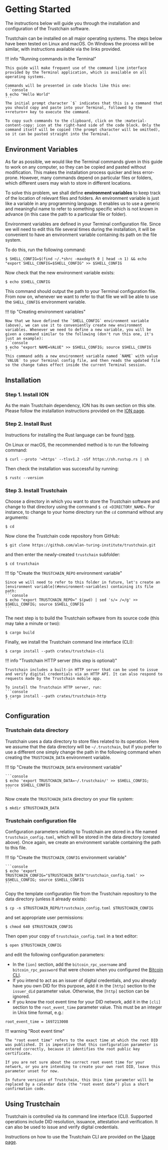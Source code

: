 # Getting Started

The instructions below will guide you through the installation and configuration of the Trustchain software.

Trustchain can be installed on all major operating systems. The steps below have been tested on Linux and macOS. On Windows the process will be similar, with instructions available via the links provided.

!!! info "Running commands in the Terminal"

    This guide will make frequent use of the command line interface provided by the Terminal application, which is available on all operating systems.

    Commands will be presented in code blocks like this one:
    ```console
    $ echo "Hello World"
    ```
    The initial prompt character `$` indicates that this is a command that you should copy and paste into your Terminal, followed by the ++return++ key to execute the command.

    To copy such commands to the clipboard, click on the :material-content-copy: icon at the right-hand side of the code block. Only the command itself will be copied (the prompt character will be omitted), so it can be pasted straight into the Terminal.

## Environment Variables

As far as possible, we would like the Terminal commands given in this guide to work on any computer, so they can be copied and pasted without modification. This makes the installation process quicker and less error-prone. However, many commands depend on particular files or folders, which different users may wish to store in different locations.

To solve this problem, we shall define **environment variables** to keep track of the location of relevant files and folders. An environment variable is just like a variable in any programming language. It enables us to use a generic and meaningful name to refer to something specific which is not known in advance (in this case the path to a particular file or folder).

Environment variables are defined in your Terminal configuration file. Since we will need to edit this file several times during the installation, it will be convenient to have an environment variable containing its path on the file system.

To do this, run the following command:
```console
$ SHELL_CONFIG=$(find ~/.*shrc -maxdepth 0 | head -n 1) && echo "export SHELL_CONFIG=$SHELL_CONFIG" >> $SHELL_CONFIG
```
Now check that the new environment variable exists:
```console
$ echo $SHELL_CONFIG
```
This command should output the path to your Terminal configuration file. From now on, whenever we want to refer to that file we will be able to use the `SHELL_CONFIG` environment variable.

!!! tip "Creating environment variables"

    Now that we have defined the `SHELL_CONFIG` environment variable (above), we can use it to conveniently create new environment variables. Whenever we need to define a new variable, you will be given a command similar to the following (don't run this one, it's just an example):
    ```console
    $ echo "export NAME=VALUE" >> $SHELL_CONFIG; source $SHELL_CONFIG
    ```
    This command adds a new environment variable named `NAME` with value `VALUE` to your Terminal config file, and then reads the updated file so the change takes effect inside the current Terminal session.

## Installation

### Step 1. Install ION

As the main Trustchain dependency, ION has its own section on this site. Please follow the installation instructions provided on the [ION page](ion.md).

### Step 2. Install Rust

Instructions for installing the Rust language can be found [here](https://www.rust-lang.org/tools/install).

On Linux or macOS, the recommended method is to run the following command:
```console
$ curl --proto '=https' --tlsv1.2 -sSf https://sh.rustup.rs | sh
```

Then check the installation was successful by running:
```console
$ rustc --version
```

### Step 3. Install Trustchain

Choose a directory in which you want to store the Trustchain software and change to that directory using the command `$ cd <DIRECTORY_NAME>`. For instance, to change to your home directory run the `cd` command without any arguments:
```console
$ cd
```
Now clone the Trustchain code repository from GitHub:
```console
$ git clone https://github.com/alan-turing-institute/trustchain.git
```
and then enter the newly-created `trustchain` subfolder:
```console
$ cd trustchain
```

!!! tip "Create the `TRUSTCHAIN_REPO` environment variable"

    Since we will need to refer to this folder in future, let's create an [environment variable](#environment-variables) containing its file path:
    ```console
    $ echo "export TRUSTCHAIN_REPO=" $(pwd) | sed 's/= /=/g' >> $SHELL_CONFIG; source $SHELL_CONFIG
    ```

The next step is to build the Trustchain software from its source code (this may take a minute or two):
```console
$ cargo build
```

Finally, we install the Trustchain command line interface (CLI):
```console
$ cargo install --path crates/trustchain-cli
```

!!! info "Trustchain HTTP server (this step is optional)"

    Trustchain includes a built-in HTTP server that can be used to issue and verify digital credentials via an HTTP API. It can also respond to requests made by the Trustchain mobile app.

    To install the Trustchain HTTP server, run:
    ```console
    $ cargo install --path crates/trustchain-http
    ```

## Configuration

### Trustchain data directory

Trustchain uses a data directory to store files related to its operation. Here we assume that the data directory will be `~/.trustchain`, but if you prefer to use a different one simply change the path in the following command when creating the `TRUSTCHAIN_DATA` environment variable.

!!! tip "Create the `TRUSTCHAIN_DATA` environment variable"

    ```console
    $ echo 'export TRUSTCHAIN_DATA=~/.trustchain/' >> $SHELL_CONFIG; source $SHELL_CONFIG
    ```

Now create the `TRUSTCHAIN_DATA` directory on your file system:
```console
$ mkdir $TRUSTCHAIN_DATA
```

### Trustchain configuration file

Configuration parameters relating to Trustchain are stored in a file named `trustchain_config.toml`, which will be stored in the data directory (created above). Once again, we create an environment variable containing the path to this file.

!!! tip "Create the `TRUSTCHAIN_CONFIG` environment variable"

    ```console
    $ echo 'export TRUSTCHAIN_CONFIG="$TRUSTCHAIN_DATA"trustchain_config.toml' >> $SHELL_CONFIG; source $SHELL_CONFIG
    ```

Copy the template configuration file from the Trustchain repository to the data directory (unless it already exists):
```console
$ cp -n $TRUSTCHAIN_REPO/trustchain_config.toml $TRUSTCHAIN_CONFIG
```
and set appropriate user permissions:
```console
$ chmod 640 $TRUSTCHAIN_CONFIG
```

Then open your copy of `trustchain_config.toml` in a text editor:
```console
$ open $TRUSTCHAIN_CONFIG
```
and edit the following configuration parameters:

- In the `[ion]` section, add the `bitcoin_rpc_username` and `bitcoin_rpc_password` that were chosen when you configured the [Bitcoin CLI](ion.md#bitcoin-cli).
- If you intend to act as an issuer of digital credentials, and you already have you own DID for this purpose, add it in the `[http]` section to the `issuer_did` parameter value. Otherwise, the `[http]` section can be ignored.
- If you know the root event time for your DID network, add it in the `[cli]` section to the `root_event_time` parameter value. This must be an integer in Unix time format, e.g.:
```
root_event_time = 1697213008
```

!!! warning "Root event time"

    The "root event time" refers to the exact time at which the root DID was published. It is imperative that this configuration parameter is entered correctly, because it identifies the root public key certificate.

    If you are not sure about the correct root event time for your network, or you are intending to create your own root DID, leave this parameter unset for now.

    In future versions of Trustchain, this Unix time parameter will be replaced by a calendar date (the "root event date") plus a short confirmation code.

## Using Trustchain

Trustchain is controlled via its command line interface (CLI). Supported operations include DID resolution, issuance, attestation and verification. It can also be used to issue and verify digital credentials.

Instructions on how to use the Trustchain CLI are provided on the [Usage page](usage.md).

&nbsp;
